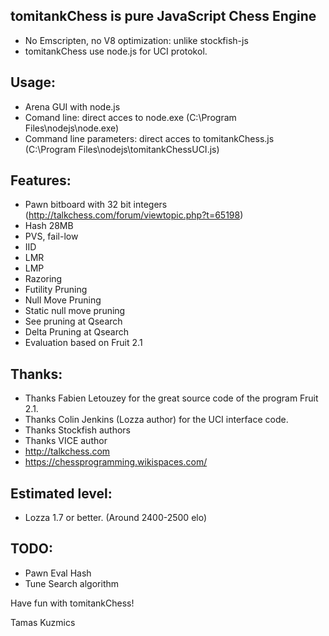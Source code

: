 tomitankChess is pure JavaScript Chess Engine
-----------------------------------------
- No Emscripten, no V8 optimization: unlike stockfish-js
- tomitankChess use node.js for UCI protokol.

Usage:
------------------
- Arena GUI with node.js
- Comand line: direct acces to node.exe (C:\Program Files\nodejs\node.exe)
- Command line parameters: direct acces to tomitankChess.js (C:\Program Files\nodejs\tomitankChessUCI.js)

Features:
------------------
- Pawn bitboard with 32 bit integers (http://talkchess.com/forum/viewtopic.php?t=65198)
- Hash 28MB
- PVS, fail-low
- IID
- LMR
- LMP
- Razoring
- Futility Pruning
- Null Move Pruning
- Static null move pruning
- See pruning at Qsearch
- Delta Pruning at Qsearch
- Evaluation based on Fruit 2.1

Thanks:
------------------
- Thanks Fabien Letouzey for the great source code of the program Fruit 2.1.
- Thanks Colin Jenkins (Lozza author) for the UCI interface code.
- Thanks Stockfish authors
- Thanks VICE author
- http://talkchess.com
- https://chessprogramming.wikispaces.com/

Estimated level:
------------------
- Lozza 1.7 or better. (Around 2400-2500 elo)

TODO:
------------------
- Pawn Eval Hash
- Tune Search algorithm

Have fun with tomitankChess!

Tamas Kuzmics
